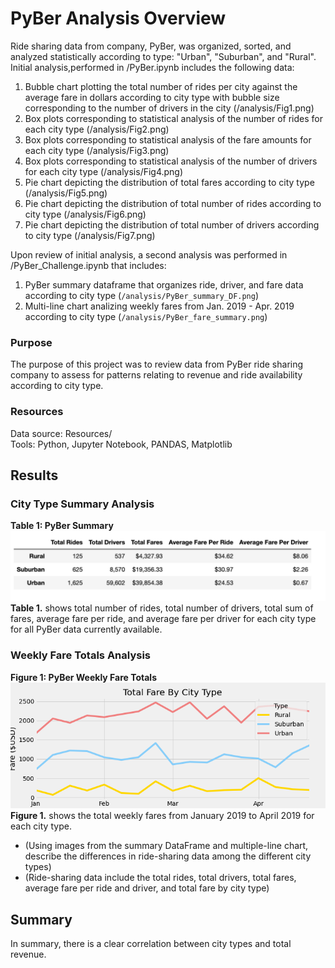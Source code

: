 # PyBer Analysis Overview
Ride sharing data from company, PyBer, was organized, sorted, and analyzed statistically according to type: "Urban", "Suburban", and "Rural". Initial analysis,performed in /PyBer.ipynb includes the following data: 
  1. Bubble chart plotting the total number of rides per city against the average fare in dollars according to city type with bubble size corresponding to the number of drivers in the city (/analysis/Fig1.png)
  2. Box plots corresponding to statistical analysis of the number of rides for each city type (/analysis/Fig2.png)
  3. Box plots corresponding to statistical analysis of the fare amounts for each city type (/analysis/Fig3.png)
  4. Box plots corresponding to statistical analysis of the number of drivers for each city type (/analysis/Fig4.png)
  5. Pie chart depicting the distribution of total fares according to city type (/analysis/Fig5.png)
  6. Pie chart depicting the distribution of total number of rides according to city type (/analysis/Fig6.png)
  7. Pie chart depicting the distribution of total number of drivers according to city type (/analysis/Fig7.png)

Upon review of initial analysis, a second analysis was performed in /PyBer_Challenge.ipynb that includes:
  1. PyBer summary dataframe that organizes ride, driver, and fare data according to city type (`/analysis/PyBer_summary_DF.png`)
  2. Multi-line chart analizing weekly fares from Jan. 2019 - Apr. 2019 according to city type (`/analysis/PyBer_fare_summary.png`)

### Purpose
The purpose of this project was to review data from PyBer ride sharing company to assess for patterns relating to revenue and ride availability according to city type.  

### Resources
Data source: Resources/ 
<br>Tools: Python, Jupyter Notebook, PANDAS, Matplotlib


## Results
### City Type Summary Analysis

**Table 1: PyBer Summary**
![Pyber_summary](/analysis/PyBer_summary_DF.png "Table 1")
**Table 1.** shows total number of rides, total number of drivers, total sum of fares, average fare per ride, and average fare per driver for each city type for all PyBer data currently available. 



### Weekly Fare Totals Analysis

**Figure 1: PyBer Weekly Fare Totals**
![Weekly_Fares](/analysis/PyBer_fare_summary.png "Figure 1")
**Figure 1.** shows the total weekly fares from January 2019 to April 2019 for each city type. 

  - (Using images from the summary DataFrame and multiple-line chart, describe the differences in ride-sharing data among the different city types)
  - (Ride-sharing data include the total rides, total drivers, total fares, average fare per ride and driver, and total fare by city type)

## Summary
In summary, there is a clear correlation between city types and total revenue. 